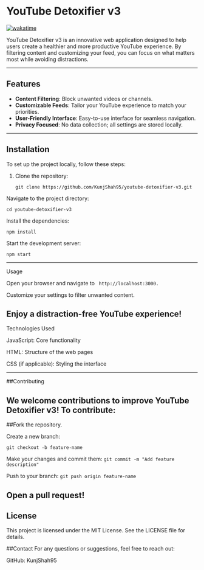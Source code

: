 # YouTube Detoxifier v3
[![wakatime](https://wakatime.com/badge/user/1a6f184d-68f7-4ad4-8e76-b57d1a260208/project/b94ab5db-64ba-4990-be4f-d405dc15095e.svg)](https://wakatime.com/badge/user/1a6f184d-68f7-4ad4-8e76-b57d1a260208/project/b94ab5db-64ba-4990-be4f-d405dc15095e)

YouTube Detoxifier v3 is an innovative web application designed to help users create a healthier and more productive YouTube experience. By filtering content and customizing your feed, you can focus on what matters most while avoiding distractions.

---

## Features

- **Content Filtering**: Block unwanted videos or channels.
- **Customizable Feeds**: Tailor your YouTube experience to match your priorities.
- **User-Friendly Interface**: Easy-to-use interface for seamless navigation.
- **Privacy Focused**: No data collection; all settings are stored locally.

---

## Installation

To set up the project locally, follow these steps:

1. Clone the repository:
   ```
   git clone https://github.com/KunjShah95/youtube-detoxifier-v3.git
   ```
Navigate to the project directory:
```
cd youtube-detoxifier-v3
```
Install the dependencies:
```
npm install
```
Start the development server:
```
npm start
```
---
Usage

Open your browser and navigate to  ``` http://localhost:3000.```

Customize your settings to filter unwanted content.

Enjoy a distraction-free YouTube experience!
---
Technologies Used

JavaScript: Core functionality

HTML: Structure of the web pages

CSS (if applicable): Styling the interface

----
##Contributing

We welcome contributions to improve YouTube Detoxifier v3! To contribute:
----

##Fork the repository.

Create a new branch:
```
git checkout -b feature-name
````
Make your changes and commit them:
```git commit -m "Add feature description" ```

Push to your branch:
```git push origin feature-name```

Open a pull request!
---
## License
This project is licensed under the MIT License. See the LICENSE file for details.

##Contact
For any questions or suggestions, feel free to reach out:

GitHub: KunjShah95
